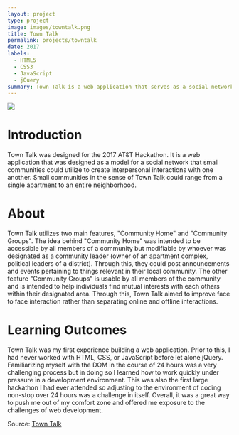 ```yaml
---
layout: project
type: project
image: images/towntalk.png
title: Town Talk
permalink: projects/towntalk
date: 2017
labels:
  - HTML5
  - CSS3
  - JavaScript
  - jQuery
summary: Town Talk is a web application that serves as a social network for small communities to interact with each more frequently and more interpersonally
---
```


<img class="ui image" src="{{ site.baseurl }}/images/towntalk.png">

<h1> Introduction </h1>
Town Talk was designed for the 2017 AT&T Hackathon. It is a web application that was designed as a model for a social network that small communities could utilize to create interpersonal interactions with one another. Small communities in the sense of Town Talk could range from a single apartment to an entire neighborhood.

<h1> About </h1>
Town Talk utilizes two main features, "Community Home" and "Community Groups". The idea behind "Community Home" was intended to be accessible by all members of a community but modifiable by whoever was designated as a community leader (owner of an apartment complex, political leaders of a district). Through this, they could post announcements and events pertaining to things relevant in their local community. The other feature "Community Groups" is usable by all members of the community and is intended to help individuals find mutual interests with each others within their designated area. Through this, Town Talk aimed to improve face to face interaction rather than separating online and offline interactions.

<h1> Learning Outcomes </h1>
Town Talk was my first experience building a web application. Prior to this, I had never worked with HTML, CSS, or JavaScript before let alone jQuery. Familiarizing myself with the DOM in the course of 24 hours was a very challenging process but in doing so I learned how to work quickly under pressure in a development environment. This was also the first large hackathon I had ever attended so adjusting to the environment of coding non-stop over 24 hours was a challenge in itself. Overall, it was a great way to push me out of my comfort zone and offered me exposure to the challenges of web development.


Source: <a href="https://github.com/emoriyas/ATT_Hackathon"><i class="large github icon "></i>Town Talk</a>
